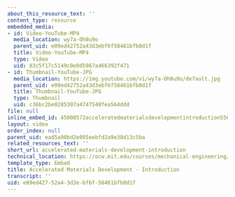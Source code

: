 ```yaml
---
about_this_resource_text: ''
content_type: resource
embedded_media:
- id: Video-YouTube-MP4
  media_location: wy7a-Oh0u9o
  parent_uid: e09ed42752a43d3ebf6f58461bfb0d1f
  title: Video-YouTube-MP4
  type: Video
  uid: 83c5f17c5149c0e0d5967a466392f471
- id: Thumbnail-YouTube-JPG
  media_location: https://img.youtube.com/vi/wy7a-Oh0u9o/default.jpg
  parent_uid: e09ed42752a43d3ebf6f58461bfb0d1f
  title: Thumbnail-YouTube-JPG
  type: Thumbnail
  uid: c36bc2be0285307a4747540fea564ddd
file: null
inline_embed_id: 45000572acceleratedmaterialsdevelopmentintroduction55090778
layout: video
order_index: null
parent_uid: ead5a90bd2e095eebfd2a9e38d13c5ba
related_resources_text: ''
short_url: accelerated-materials-development-introduction
technical_location: https://ocw.mit.edu/courses/mechanical-engineering/2-627-fundamentals-of-photovoltaics-fall-2013/related-resources/accelerated-materials-development-introduction
template_type: Embed
title: Accelerated Materials Development - Introduction
transcript: ''
uid: e09ed427-52a4-3d3e-bf6f-58461bfb0d1f
---
```

